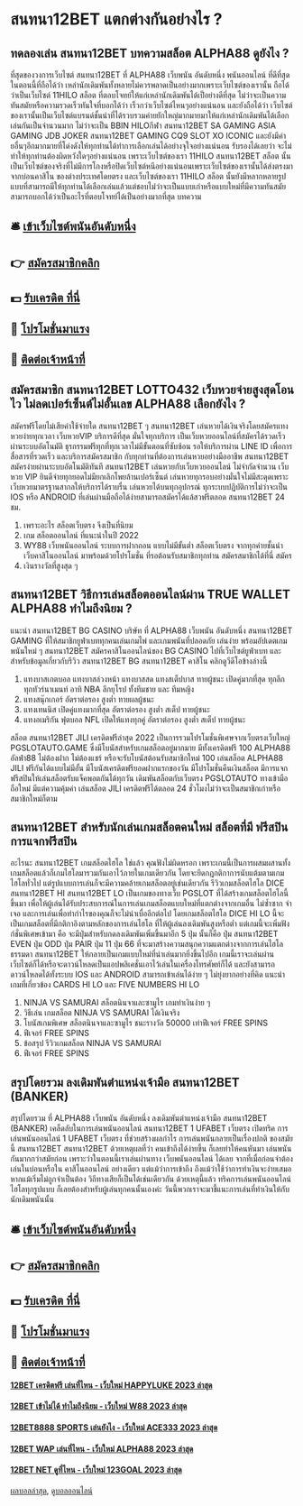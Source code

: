 # สนทนา12BET แตกต่างกันอย่างไร ?
## ทดลองเล่น สนทนา12BET บทความสล็อต ALPHA88 ดูยังไง ?
ที่สุดของวงการเว็บไซต์ สนทนา12BET ที่ ALPHA88 เว็บพนัน อันดับหนึ่ง พนันออนไลน์ ที่ดีที่สุดในตอนนี้ที่ถือได้ว่า เหล่านักเดิมพันทั้งหลายไม่ควรพลาดเป็นอย่างมากเพราะเว็บไซต์ของเรานั้น ถือได้ว่าเป็นเว็บไซต์ 11HILO สล็อต ที่ตอบโจทย์ให้แก่เหล่านักเดิมพันได้เป็อย่างดีที่สุด ไม่ว่าจะเป็นความทันสมัยหรือความรวดเร็วทันใจที่บอกได้ว่า เร็วกว่าเว็บไซต์ไหนๆอย่างแน่นอน และยังถือได้ว่า เว็บไซต์ของเรานั้นเป็นเว็บไซต์แบรนด์ชั้นนำที่ได้รวบรวมค่ายยักใหญ่มากมายมาให้แก่เหล่านักเดิมพันได้เลือกเล่นกันเป็นจำนวนมาก ไม่ว่าจะเป็น BBIN HILOกีฬา สนทนา12BET SA GAMING ASIA GAMING JDB JOKER สนทนา12BET GAMING CQ9 SLOT XO ICONIC และยังมีค่ายอื่นๆอีกมากมายที่โด่งดังให้ทุกท่านได้ทำการเลือกเล่นได้อย่างจุใจอย่างแน่นอน รับรองได้เลยว่า จะไม่ทำให้ทุกท่านต้องผิดหวังใดๆอย่างแน่นอน เพราะเว็บไซต์ของเรา 11HILO สนทนา12BET สล็อต นั้นเป็นเว็บไซต์ของจริงที่ไม่มีการโกงหรือปิดเว็บไซต์หนีอย่างแน่นอนเพราะเว็บไซต์ของเรานั้นได้ส่งตรงมาจากบ่อนคาสิโน ของต่างประเทศโดยตรง และเว็บไซต์ของเรา 11HILO สล็อต นั้นยังมีหลากหลายรูปแบบที่สามารถมีให้ทุกท่านได้เลือกเล่นแล้วแต่ชอบไม่ว่าจะเป็นแบบเก่าหรือแบบใหม่ที่มีความทันสมัย สามารถบอกได้ว่าเป็นอะไรที่ตอบโจทย์ได้เป็นอย่างมากที่สุด
บทความ

## 🛎 [เข้าเว็บไซต์พนันอันดับหนึ่ง](https://bit.ly/3SdLNi2)
## 👉 [สมัครสมาชิกคลิก](https://bit.ly/3SdLNi2)
## 💵 [รับเครดิต ที่นี่](https://bit.ly/3dyRKHj)
## 👑 [โปรโมชั่นมาแรง](https://bit.ly/3dyRKHj)
## 📱 [ติดต่อเจ้าหน้าที่](https://bit.ly/3dyRKHj)

## สมัครสมาชิก สนทนา12BET LOTTO432 เว็บหวยจ่ายสูงสุดโอนไว ไม่ลดเปอร์เซ็นต์ไม่อั้นเลข ALPHA88 เลือกยังไง ?
สมัครฟรีโดยไม่เสียค่าใช้จ่ายใด สนทนา12BET ๆ สนทนา12BET เล่นหวยได้เงินจริงโดยสมัครแทงหวยง่ายทุกเวลา เว็บหวยVIP บริการดีที่สุด มั่นใจทุกบริการ เป็นเว็บหวยออนไลน์ที่สมัครได้รวดเร็วผ่านระบบอัตโนมัติ ธุรกรรมฟรีทุกที่ทุกเวลาไม่มีขั้นตอนที่ซับซ้อน รอให้บริการผ่าน LINE ID เพื่อการสื่อสารที่รวดเร็ว และบริการสมัครสมาชิก กับทุกท่านที่ต้องการเล่นหวยอย่างมืออาชีพ สนทนา12BET สมัครง่ายผ่านระบบอัตโนมัติทันที สนทนา12BET เล่นหวยกับเว็บหวยออนไลน์ ไม่จำกัดจำนวน เว็บ หวย VIP ยินดีจ่ายทุกยอดไม่มียกเลิกโพยล้านเปอร์เซ็นต์ เล่นหวยทุกรอบอย่างมั่นใจไม่มีสะดุดเพราะเว็บหวยมาตรฐานสากลให้บริการได้ราบรื่น เล่นหวยได้บนทุกอุปกรณ์ ทุกระบบปฏิบัติการไม่ว่าจะเป็น IOS หรือ ANDROID ที่เล่นผ่านมือถือได้ง่ายสามารถสมัครได้แล้สวฟรีตลอด สนทนา12BET 24 ชม.
1. เพราะอะไร สล็อตเว็บตรง จึงเป็นที่นิยม
2. เกม สล็อตออนไลน์ ที่แนะนำในปี 2022
3. WY88 เว็บพนันออนไลน์ ระบบการฝากถอน แบบไม่มีขั้นต่ำ สล็อตเว็บตรง จากทุกค่ายชั้นนำ เว็บคาสิโนออนไลน์ มาพร้อมด้วยโปรโมชั่น ที่รอต้อนรับสมาชิกทุกท่าน สมัครสมาชิกได้ที่นี่ สมัคร
4. เงินรางวัลที่สูงสุด ๆ

## สนทนา12BET วิธีการเล่นสล็อตออนไลน์ผ่าน TRUE WALLET ALPHA88 ทำไมถึงนิยม ?
แนะนำ สนทนา12BET BG CASINO บริษัท ที่ ALPHA88 เว็บพนัน อันดับหนึ่ง สนทนา12BET GAMING ที่ให้สมาชิกยูฟ่าเบททุกคนเล่นเกมไพ่ และเกมพนันที่ปลอดภัย เล่นง่าย พร้อมอัปเดตเกมพนันใหม่ ๆ สนทนา12BET สมัครคาสิโนออนไลน์ของ BG CASINO ไปที่เว็บไซต์ยูฟ่าเบท และสำหรับข้อมูลเกี่ยวกับรีวิว สนทนา12BET BG สนทนา12BET คาสิโน คลิกดูวีดีโอข้างล่างนี้
1. แทงบาสเกตบอล แทงบาสล่วงหน้า แทงบาสสด แทงสเต็ปบาส ทายผู้ชนะ เปิดคู่มากที่สุด ทุกลีก ทุกทัวร์นาเมนท์ อาทิ NBA ลีกยุโรป ทั้งทีมชาย และ ทีมหญิง
2. แทงสนุ๊กเกอร์ อัตราต่อรอง สูงต่ำ ทายผลผู้ชนะ
3. แทงเทนนิส เปิดคู่แทงมากที่สุด อัตราต่อรอง สูงต่ำ สเต็ป ทายผู้ชนะ
4. แทงอเมริกัน ฟุตบอล NFL เปิดให้แทงทุกคู่ อัตราต่อรอง สูงต่ำ สเต็ป ทายผู้ชนะ

สล็อต สนทนา12BET JILI เครดิตฟรีล่าสุด 2022 เป็นการรวมโปรโมชั่นพิเศษจากเว็บตรงเว็บใหญ่ PGSLOTAUTO.GAME ซึ่งมีโบนัสสำหรับเกมสล็อตอยู่มากมาย มีทั้งเครดิตฟรี 100 ALPHA88 อัลฟ่า88 ไม่ต้องฝาก ไม่ต้องแชร์ หรือจะรับโบนัสต้อนรับสมาชิกใหม่ 100 เล่นสล็อต ALPHA88 JILI ฟรีกันได้แบบไม่มีอั้น มีโบนัสเครดิตฟรียอดฝากแรกของวัน มีโปรโมชั่นคืนเงินสล็อต มีการแจกฟรีสปินให้เล่นสล็อตรับแจ็คพอตกันได้ทุกวัน เดิมพันสล็อตกับเว็บตรง PGSLOTAUTO ทางเข้ามือถือใหม่ มีแต่ความคุ้มค่า เล่นสล็อต JILI เครดิตฟรีได้ตลอด 24 ชั่วโมงไม่ว่าจะเป็นสมาชิกเก่าหรือสมาชิกใหม่ก็ตาม

## สนทนา12BET สำหรับนักเล่นเกมสล็อตคนใหม่ สล็อตที่มี ฟรีสปิน การแจกฟรีสปิน
อะไรนะ สนทนา12BET เกมสล็อตไฮโล ใช่แล้ว คุณฟังไม่ผิดหรอก เพราะเกมนี้เป็นการผสมผสานทั้งเกมสล็อตแล้วก็เกมไฮโลมารวมกันเอาไว้ภายในเกมเดียวกัน โดยจะยึดกฎกติกาการนับแต้มตามเกมไฮโลทั่วไป แต่รูปแบบการเล่นก็จะมีความคล้ายเกมสล็อตอยู่เช่นเดียวกัน รีวิวเกมสล็อตไฮโล DICE สนทนา12BET HI สนทนา12BET LO เป็นเกมของทางเว็บ PGSLOT ที่ได้สร้างเกมสล็อตไฮโลนี้ขึ้นมา เพื่อให้ผู้เล่นได้รับประสบการณ์ในการเล่นเกมสล็อตแบบใหม่ที่แตกต่างจากเกมอื่น ไม่ซ้ำซาก จำเจอ และการเล่นเพื่อทำกำไรของคุณก็จะไม่น่าเบื่ออีกต่อไป
โดยเกมสล็อตไฮโล DICE HI LO นี้จะเป็นเกมสล็อตที่มีกติกาอิงตามหลักของการเล่นไฮโล ที่ให้ผู้เล่นลงเดิมพันสูงหรือต่ำ แต่เกมนี้จะเพิ่มฟังก์ชั่นพิเศษเข้ามา คือ จะมีปุ่มสำหรับกดลงเดิมพันเพิ่มขึ้นมาอีก 5 ปุ่ม นั้นก็คือ ปุ่ม สนทนา12BET EVEN ปุ่ม ODD ปุ่ม PAIR ปุ่ม 11 ปุ่ม 66 ที่จะมาสร้างความสนุกความแตกต่างจากการเล่นไฮโลธรรมดา สนทนา12BET ให้กลายเป็นเกมแบบใหม่ที่น่าเล่นมากยิ่งขึ้นไปอีก เกมนี้เราจะเล่นผ่านเว็บไซต์ก็ได้หรือจะดาวน์โหลดเป็นแอปพลิเคชั่นเอาไว้เล่นในเครื่องโทรศัพท์ก็ได้ และยังสามารถดาวน์โหลดได้ทั้งระบบ IOS และ ANDROID สามารถเข้าเล่นได้ง่าย ๆ ไม่ยุ่งยากอย่างที่คิด
แนะนำเกมที่เกี่ยวข้อง CARDS HI LO และ FIVE NUMBERS HI LO
1. NINJA VS SAMURAI สล็อตนินจาและซามูไร เกมทำเงินง่าย ๆ
2. วิธีเล่น เกมสล็อต NINJA VS SAMURAI ได้เงินจริง
3. โบนัสเกมพิเศษ สล็อตนินจาและซามูไร ชนะรางวัล 50000 เท่าฟีเจอร์ FREE SPINS
4. ฟีเจอร์ FREE SPINS
5. ข้อสรุป รีวิวเกมสล็อต NINJA VS SAMURAI
6. ฟีเจอร์ FREE SPINS

## สรุปโดยรวม ลงเดิมพันตำแหน่งเจ้ามือ สนทนา12BET (BANKER)
สรุปโดยรวม ที่ ALPHA88 เว็บพนัน อันดับหนึ่ง ลงเดิมพันตำแหน่งเจ้ามือ สนทนา12BET (BANKER) เคล็ดลับในการเล่นพนันออนไลน์ สนทนา12BET 1 UFABET เว็บตรง
เปิดทริค การเล่นพนันออนไลน์ 1 UFABET เว็บตรง ที่ช่วยสร้างผลกำไร การเล่นพนันกลายเป็นเรื่องปกติ ของสมัยนี้ สนทนา12BET สนทนา12BET ด้วยเหตุผลที่ว่า คนเข้าถึงได้ง่ายขึ้น ก็เลยทำให้คนหันมา เล่นพนันกันมากกว่าสมัยก่อน เพราะว่าในตอนนี้เราเล่นผ่านทาง เว็บพนันออนไลน์ ได้เลย จากที่เมื่อก่อนจำต้องเล่นในบ่อนหรือใน คาสิโนออนไลน์ อย่างเดียว แต่แม้ว่าการเข้าถึง ถึงแม้ว่าใช้ว่าการทำเงินจะง่ายเสมอ หากแม้เริ่มไม่ถูกจำเป็นต้อง วิถีทางเสียก็เป็นได้เช่นเดียวกัน ด้วยเหตุนี้แล้ว ทริคการเล่นพนันออนไลน์ ไฮโลทุกรูปแบบ ก็เลยต้องสำหรับผู้เล่นทุกคนนั้นเองค่ะ วันนี้พวกเราจะมาชี้แนะการเล่นที่ทำเงินให้กับนักเดิมพนันนั้น

## 🛎 [เข้าเว็บไซต์พนันอันดับหนึ่ง](https://bit.ly/3SdLNi2)
## 👉 [สมัครสมาชิกคลิก](https://bit.ly/3SdLNi2)
## 💵 [รับเครดิต ที่นี่](https://bit.ly/3dyRKHj)
## 👑 [โปรโมชั่นมาแรง](https://bit.ly/3dyRKHj)
## 📱 [ติดต่อเจ้าหน้าที่](https://bit.ly/3dyRKHj)

#### [12BET เครดิตฟรี เล่นที่ไหน - เว็บใหม่ HAPPYLUKE 2023 ล่าสุด](https://atom.io/themes/12bet%20เครดิตฟรี%20เล่นที่ไหน%20-%20เว็บใหม่%20happyluke%202023%20ล่าสุด)
#### [12BET เข้าไม่ได้ ทำไมถึงนิยม - เว็บใหม่ W88 2023 ล่าสุด](https://atom.io/themes/12bet%20เข้าไม่ได้%20ทำไมถึงนิยม%20-%20เว็บใหม่%20w88%202023%20ล่าสุด)
#### [12BET8888 SPORTS เล่นยังไง - เว็บใหม่ ACE333 2023 ล่าสุด](https://atom.io/themes/12bet8888%20sports%20เล่นยังไง%20-%20เว็บใหม่%20ace333%202023%20ล่าสุด)
#### [12BET WAP เล่นที่ไหน - เว็บใหม่ ALPHA88 2023 ล่าสุด](https://atom.io/themes/12bet%20wap%20เล่นที่ไหน%20-%20เว็บใหม่%20alpha88%202023%20ล่าสุด)
#### [12BET NET ดูที่ไหน - เว็บใหม่ 123GOAL 2023 ล่าสุด](https://atom.io/themes/12bet%20net%20ดูที่ไหน%20-%20เว็บใหม่%20123goal%202023%20ล่าสุด)

[ผลบอลล่าสุด](https://siamsport.tv "ผลบอลล่าสุด"), [ดูบอลออนไลน์](https://siamsport.tv/ดูบอลสด "ดูบอลออนไลน์")